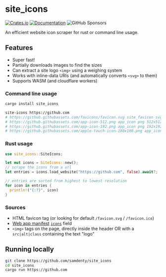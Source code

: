 # site_icons

[![Crates.io](https://img.shields.io/crates/v/site_icons.svg)](https://crates.io/crates/site_icons)
[![Documentation](https://docs.rs/site_icons/badge.svg)](https://docs.rs/site_icons/)
![GitHub Sponsors](https://img.shields.io/github/sponsors/samdenty?style=social)

An efficient website icon scraper for rust or command line usage.

## Features

- Super fast!
- Partially downloads images to find the sizes
- Can extract a site logo `<img>` using a weighing system
- Works with inline-data URIs (and automatically converts `<svg>` to them)
- Supports WASM (and cloudflare workers)

### Command line usage

```bash
cargo install site_icons

site-icons https://github.com
# https://github.githubassets.com/favicons/favicon.svg site_favicon svg
# https://github.githubassets.com/app-icon-512.png app_icon png 512x512
# https://github.githubassets.com/app-icon-192.png app_icon png 192x192
# https://github.githubassets.com/apple-touch-icon-180x180.png app_icon png 180x180
```

### Rust usage

```rust
use site_icons::SiteIcons;

let mut icons = SiteIcons::new();
// scrape the icons from a url
let entries = icons.load_website("https://github.com", false).await?;

// entries are sorted from highest to lowest resolution
for icon in entries {
  println!("{:?}", icon)
}
```

### Sources

- HTML favicon tag (or looking for default `/favicon.svg` / `/favicon.ico`)
- [Web app manifest](https://developer.mozilla.org/en-US/docs/Web/Manifest) [`icons`](https://developer.mozilla.org/en-US/docs/Web/Manifest/icons) field
- `<img>` tags on the page, directly inside the header OR with a `src|alt|class` containing the text "logo"

## Running locally

```bash
git clone https://github.com/samdenty/site_icons
cd site_icons
cargo run https://github.com
```
